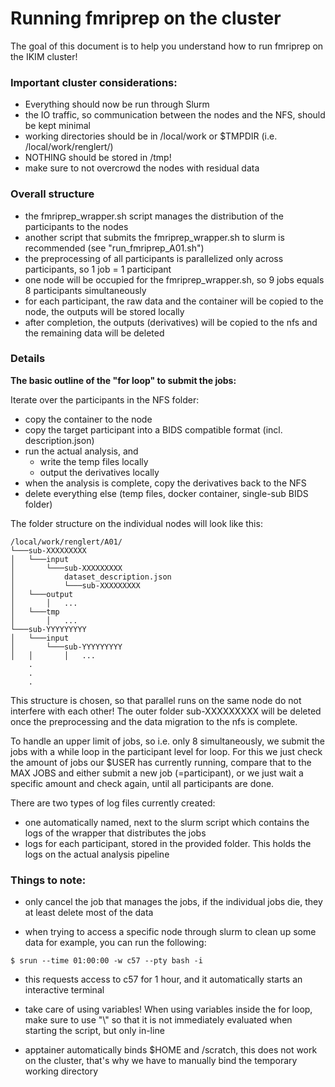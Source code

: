 # Running fmriprep on the cluster
The goal of this document is to help you understand how to run fmriprep on the IKIM cluster!

### Important cluster considerations:
- Everything should now be run through Slurm
- the IO traffic, so communication between the nodes and the NFS, should be kept minimal
- working directories should be in /local/work or $TMPDIR (i.e. /local/work/renglert/)
- NOTHING should be stored in /tmp!
- make sure to not overcrowd the nodes with residual data

### Overall structure
- the fmriprep_wrapper.sh script manages the distribution of the participants to the nodes
- another script that submits the fmriprep_wrapper.sh to slurm is recommended (see "run_fmriprep_A01.sh")
- the preprocessing of all participants is parallelized only across participants, so 1 job = 1 participant
- one node will be occupied for the fmriprep_wrapper.sh, so 9 jobs equals 8 participants simultaneously
- for each participant, the raw data and the container will be copied to the node, the outputs will be stored locally
- after completion, the outputs (derivatives) will be copied to the nfs and the remaining data will be deleted

### Details
**The basic outline of the "for loop" to submit the jobs:**

Iterate over the participants in the NFS folder:
- copy the container to the node
- copy the target participant into a BIDS compatible format (incl. description.json)
- run the actual analysis, and
    - write the temp files locally
    - output the derivatives locally
- when the analysis is complete, copy the derivatives back to the NFS
- delete everything else (temp files, docker container, single-sub BIDS folder)

The folder structure on the individual nodes will look like this:
```
/local/work/renglert/A01/
└───sub-XXXXXXXXX
│   └───input
│       └───sub-XXXXXXXXX
│           dataset_description.json
│           └───sub-XXXXXXXXX
│   └───output
│       │   ...
│   └───tmp
│       │   ...
└───sub-YYYYYYYYY
│   └───input
│       └───sub-YYYYYYYYY
│   │       │   ...
    .
    .
    .
```
This structure is chosen, so that parallel runs on the same node do not interfere with each other! The outer folder
sub-XXXXXXXXX will be deleted once the preprocessing and the data migration to the nfs is complete.

To handle an upper limit of jobs, so i.e. only 8 simultaneously, we submit the jobs with a while loop in the
participant level for loop. For this we just check the amount of jobs our $USER has currently running, compare that
to the MAX JOBS and either submit a new job (=participant), or we just wait a specific amount and check again, until
all participants are done.

There are two types of log files currently created:
- one automatically named, next to the slurm script which contains the logs of the wrapper that distributes the jobs
- logs for each participant, stored in the provided folder. This holds the logs on the actual analysis pipeline


### Things to note:
- only cancel the job that manages the jobs, if the individual jobs die, they at least delete most of the data

- when trying to access a specific node through slurm to clean up some data for example, you can run the following:
```
$ srun --time 01:00:00 -w c57 --pty bash -i
```
- this requests access to c57 for 1 hour, and it automatically starts an interactive terminal

- take care of using variables! When using variables inside the for loop, make sure to use "\\" so that it is not
immediately evaluated when starting the script, but only in-line

- apptainer automatically binds $HOME and /scratch, this does not work on the cluster, that's why we have to manually
bind the temporary working directory
